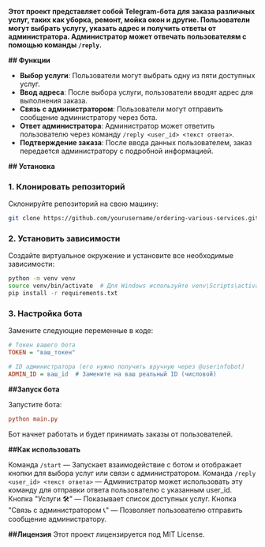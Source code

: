 **Этот проект представляет собой Telegram-бота для заказа различных услуг, таких как уборка, ремонт, мойка окон и другие. Пользователи могут выбрать услугу, указать адрес и получить ответы от администратора. Администратор может отвечать пользователям с помощью команды `/reply`.**

**## Функции**
- **Выбор услуги**: Пользователи могут выбрать одну из пяти доступных услуг.
- **Ввод адреса**: После выбора услуги, пользователи вводят адрес для выполнения заказа.
- **Связь с администратором**: Пользователи могут отправить сообщение администратору через бота.
- **Ответ администратора**: Администратор может ответить пользователю через команду `/reply <user_id> <текст ответа>`.
- **Подтверждение заказа**: После ввода данных пользователем, заказ передается администратору с подробной информацией.

**## Установка**

### 1. Клонировать репозиторий

Склонируйте репозиторий на свою машину:

```sh
git clone https://github.com/yourusername/ordering-various-services.git
```

### 2. Установить зависимости

Создайте виртуальное окружение и установите все необходимые зависимости:

```sh
python -m venv venv
source venv/bin/activate  # Для Windows используйте venv\Scripts\activate
pip install -r requirements.txt
```

### 3. Настройка бота

Замените следующие переменные в коде:

```ini
# Токен вашего бота
TOKEN = "ваш_токен"

# ID администратора (его нужно получить вручную через @userinfobot)
ADMIN_ID = ваш_id  # Замените на ваш реальный ID (числовой)
```

**##Запуск бота**

Запустите бота:
```ini
python main.py
```

Бот начнет работать и будет принимать заказы от пользователей.

**##Как использовать**

Команда `/start` — Запускает взаимодействие с ботом и отображает кнопки для выбора услуг или связи с администратором.
Команда `/reply <user_id> <текст ответа>` — Администратор может использовать эту команду для отправки ответа пользователю с указанным user_id.
Кнопка "Услуги 🛠️" — Показывает список доступных услуг.
Кнопка "Связь с администратором 📞" — Позволяет пользователю отправить сообщение администратору.

**##Лицензия**
Этот проект лицензируется под MIT License.
